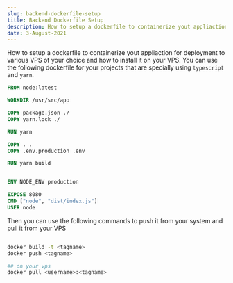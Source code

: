 ```yaml
---
slug: backend-dockerfile-setup
title: Backend Dockerfile Setup
description: How to setup a dockerfile to containerize yout appliaction for deployment to various VPS of your choice and how to install it on your VPS.
date: 3-August-2021
---
```


How to setup a dockerfile to containerize yout appliaction for deployment to various VPS of your choice and how to install it on your VPS. You can use the following dockerfile for your projects that are specially using `typescript` and `yarn`.

```dockerfile
FROM node:latest

WORKDIR /usr/src/app

COPY package.json ./
COPY yarn.lock ./

RUN yarn

COPY . .
COPY .env.production .env

RUN yarn build


ENV NODE_ENV production

EXPOSE 8080
CMD ["node", "dist/index.js"]
USER node
```

Then you can use the following commands to push it from your system and pull it from your VPS

```bash

docker build -t <tagname>
docker push <tagname>

## on your vps
docker pull <username>:<tagname>

```
